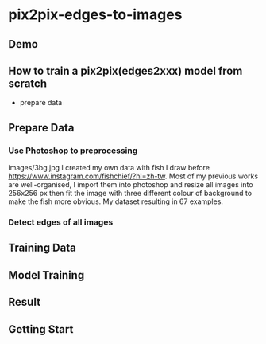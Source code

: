 # pix2pix-edges-to-images

## Demo

## How to train a pix2pix(edges2xxx) model from scratch
- prepare data

## Prepare Data

### Use Photoshop to preprocessing
images/3bg.jpg
I created my own data with fish I draw before https://www.instagram.com/fishchief/?hl=zh-tw. Most of my previous works are well-organised, I import them into photoshop and resize all images into 256x256 px then fit the image with three different colour of background to make the fish more obvious. My dataset resulting in 67 examples.

### Detect edges of all images


## Training Data

## Model Training

## Result

## Getting Start
